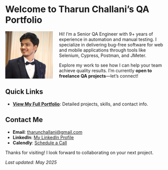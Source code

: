 # Welcome to Tharun Challani’s QA Portfolio
<img src="images/profile.jpg" alt="Tharun Challani" style="float:left; margin-right:20px;" width="150">

Hi! I’m a Senior QA Engineer with 9+ years of experience in automation and manual testing. I specialize in delivering bug-free software for web and mobile applications through tools like Selenium, Cypress, Postman, and JMeter.

Explore my work to see how I can help your team achieve quality results. I’m currently **open to freelance QA projects**—let’s connect!

## Quick Links
- **[View My Full Portfolio](README.md)**: Detailed projects, skills, and contact info.

## Contact Me
- **Email**: [tharunchallani@gmail.com](mailto:tharunchallani@gmail.com)
- **LinkedIn**: [My LinkedIn Profile](https://www.linkedin.com/in/tharunchallani/)
- **Calendly**: [Schedule a Call](https://calendly.com/tarunchallani/30min)

Thanks for visiting! I look forward to collaborating on your next project.








*Last updated: May 2025*